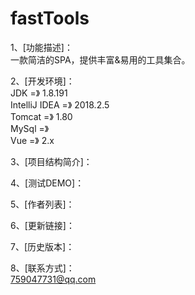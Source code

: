 # fastTools
1、[功能描述]：  
              一款简洁的SPA，提供丰富&amp;易用的工具集合。
              
2、[开发环境]：  
             JDK             =》 1.8.191  
             IntelliJ IDEA   =》 2018.2.5  
             Tomcat          =》 1.80  
             MySql           =》   
             Vue             =》 2.x  
                 
3、[项目结构简介]：  

4、[测试DEMO]：  

5、[作者列表]：  

6、[更新链接]：  

7、[历史版本]：  

8、[联系方式]：  
              759047731@qq.com
            
   
         
             


